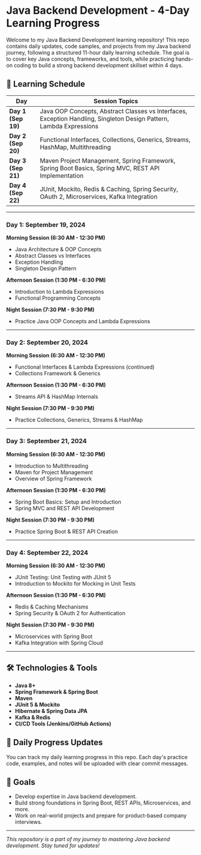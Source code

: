 # Java Backend Development - 4-Day Learning Progress

Welcome to my Java Backend Development learning repository! This repo contains daily updates, code samples, and projects from my Java backend journey, following a structured 11-hour daily learning schedule. The goal is to cover key Java concepts, frameworks, and tools, while practicing hands-on coding to build a strong backend development skillset within 4 days.

## 📅 Learning Schedule

| Day  | Session Topics |
| ---  | --- |
| **Day 1 (Sep 19)** | Java OOP Concepts, Abstract Classes vs Interfaces, Exception Handling, Singleton Design Pattern, Lambda Expressions |
| **Day 2 (Sep 20)** | Functional Interfaces, Collections, Generics, Streams, HashMap, Multithreading |
| **Day 3 (Sep 21)** | Maven Project Management, Spring Framework, Spring Boot Basics, Spring MVC, REST API Implementation |
| **Day 4 (Sep 22)** | JUnit, Mockito, Redis & Caching, Spring Security, OAuth 2, Microservices, Kafka Integration |

---

### **Day 1: September 19, 2024**
**Morning Session (6:30 AM - 12:30 PM)**  
- Java Architecture & OOP Concepts
- Abstract Classes vs Interfaces
- Exception Handling
- Singleton Design Pattern

**Afternoon Session (1:30 PM - 6:30 PM)**  
- Introduction to Lambda Expressions
- Functional Programming Concepts

**Night Session (7:30 PM - 9:30 PM)**  
- Practice Java OOP Concepts and Lambda Expressions

---

### **Day 2: September 20, 2024**
**Morning Session (6:30 AM - 12:30 PM)**  
- Functional Interfaces & Lambda Expressions (continued)
- Collections Framework & Generics

**Afternoon Session (1:30 PM - 6:30 PM)**  
- Streams API & HashMap Internals

**Night Session (7:30 PM - 9:30 PM)**  
- Practice Collections, Generics, Streams & HashMap

---

### **Day 3: September 21, 2024**
**Morning Session (6:30 AM - 12:30 PM)**  
- Introduction to Multithreading
- Maven for Project Management
- Overview of Spring Framework

**Afternoon Session (1:30 PM - 6:30 PM)**  
- Spring Boot Basics: Setup and Introduction
- Spring MVC and REST API Development

**Night Session (7:30 PM - 9:30 PM)**  
- Practice Spring Boot & REST API Creation

---

### **Day 4: September 22, 2024**
**Morning Session (6:30 AM - 12:30 PM)**  
- JUnit Testing: Unit Testing with JUnit 5
- Introduction to Mockito for Mocking in Unit Tests

**Afternoon Session (1:30 PM - 6:30 PM)**  
- Redis & Caching Mechanisms
- Spring Security & OAuth 2 for Authentication

**Night Session (7:30 PM - 9:30 PM)**  
- Microservices with Spring Boot
- Kafka Integration with Spring Cloud

---

## 🛠️ Technologies & Tools

- **Java 8+**
- **Spring Framework & Spring Boot**
- **Maven**
- **JUnit 5 & Mockito**
- **Hibernate & Spring Data JPA**
- **Kafka & Redis**
- **CI/CD Tools (Jenkins/GitHub Actions)**

## 🚀 Daily Progress Updates

You can track my daily learning progress in this repo. Each day's practice code, examples, and notes will be uploaded with clear commit messages.

## 📖 Goals

- Develop expertise in Java backend development.
- Build strong foundations in Spring Boot, REST APIs, Microservices, and more.
- Work on real-world projects and prepare for product-based company interviews.

---

_This repository is a part of my journey to mastering Java backend development. Stay tuned for updates!_
